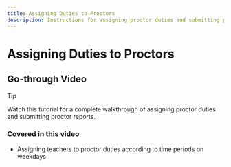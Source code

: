 ```yaml
---
title: Assigning Duties to Proctors
description: Instructions for assigning proctor duties and submitting proctor reports using the ERP system, with a demonstration video.
---
```


# Assigning Duties to Proctors

## Go-through Video

> [!TIP]
> Watch this tutorial for a complete walkthrough of assigning proctor duties and submitting proctor reports.

<YouTubeEmbed video-id="XOXwk2gcL8Y" />

### Covered in this video

- Assigning teachers to proctor duties according to time periods on weekdays
